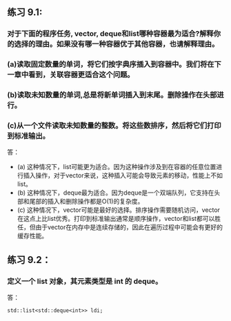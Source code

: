 ## 练习 9.1:
### 对于下面的程序任务, vector, deque和list哪种容器最为适合?解释你的选择的理由。如果没有哪一种容器优于其他容器，也请解释理由。
### (a)读取固定数量的单词，将它们按字典序插入到容器中。我们将在下一章中看到，关联容器更适合这个问题。
### (b)读取未知数量的单词,总是将新单词插入到末尾。删除操作在头部进行。
### (c)从一个文件读取未知数量的整数。将这些数排序，然后将它们打印到标准输出。
答：
* (a) 这种情况下，list可能更为适合。因为这种操作涉及到在容器的任意位置进行插入操作，对于vector来说，这种插入可能会导致元素的移动，性能上不如list。
* (b) 这种情况下，deque最为适合。因为deque是一个双端队列，它支持在头部和尾部的插入和删除操作都是O(1)的复杂度。
* (c) 这种情况下，vector可能是最好的选择。排序操作需要随机访问，vector在这点上比list优秀。打印到标准输出通常是顺序操作，vector和list都可以胜任，但由于vector在内存中是连续存储的，因此在遍历过程中可能会有更好的缓存性能。
## 练习 9.2：
### 定义一个 list 对象，其元素类型是 int 的 deque。
答：
```
std::list<std::deque<int>> ldi;
```
